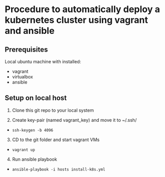 # Procedure to automatically deploy a kubernetes cluster using vagrant and ansible

## Prerequisites
Local ubuntu machine with installed:
- vagrant
- virtualbox
- ansible

## Setup on local host

1. Clone this git repo to your local system

2. Create key-pair (named vagrant_key) and move it to ~/.ssh/
- `ssh-keygen -b 4096`

3. CD to the git folder and start vagrant VMs
- `vagrant up`

4. Run ansible playbook
- `ansible-playbook -i hosts install-k8s.yml`
